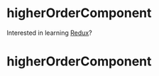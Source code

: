 # higherOrderComponent

Interested in learning [Redux](https://www.udemy.com/react-redux/)?
# higherOrderComponent
